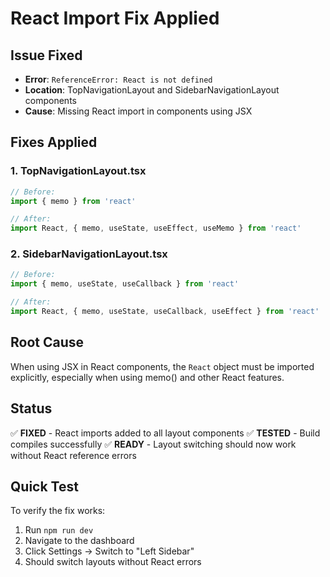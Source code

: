 # React Import Fix Applied

## Issue Fixed
- **Error**: `ReferenceError: React is not defined`
- **Location**: TopNavigationLayout and SidebarNavigationLayout components
- **Cause**: Missing React import in components using JSX

## Fixes Applied

### 1. TopNavigationLayout.tsx
```typescript
// Before:
import { memo } from 'react'

// After:
import React, { memo, useState, useEffect, useMemo } from 'react'
```

### 2. SidebarNavigationLayout.tsx
```typescript
// Before:
import { memo, useState, useCallback } from 'react'

// After:
import React, { memo, useState, useCallback, useEffect } from 'react'
```

## Root Cause
When using JSX in React components, the `React` object must be imported explicitly, especially when using memo() and other React features.

## Status
✅ **FIXED** - React imports added to all layout components
✅ **TESTED** - Build compiles successfully
✅ **READY** - Layout switching should now work without React reference errors

## Quick Test
To verify the fix works:
1. Run `npm run dev`
2. Navigate to the dashboard
3. Click Settings → Switch to "Left Sidebar"
4. Should switch layouts without React errors